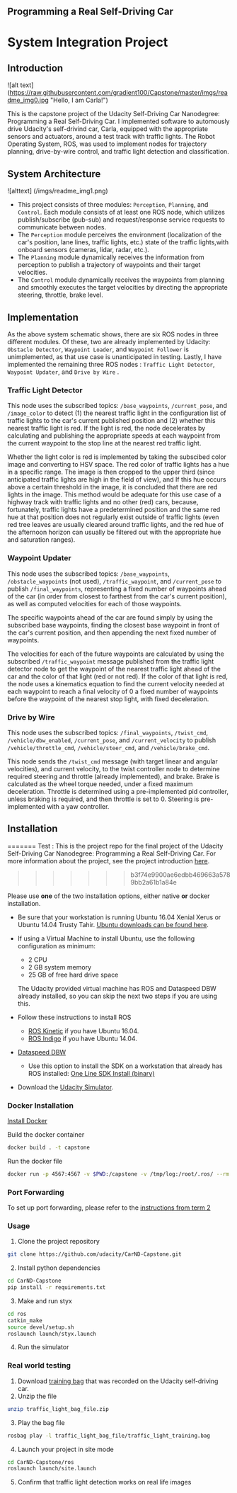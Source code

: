 ## Programming a Real Self-Driving Car

# System Integration Project

## Introduction

![alt text] (https://raw.githubusercontent.com/gradient100/Capstone/master/imgs/readme_img0.jpg "Hello, I am Carla!")

This is the capstone project of the Udacity Self-Driving Car Nanodegree: Programming a Real Self-Driving Car.  I implemented software to automously drive Udacity's self-drivind car, Carla, equipped with the appropriate sensors and actuators, around a test track with traffic lights.  The Robot Operating System, ROS, was used to implement nodes for trajectory planning, drive-by-wire control, and traffic light detection and classification.

## System Architecture
![alttext] (/imgs/readme_img1.png)

* This project consists of three modules: `Perception`,  `Planning`,  and `Control`.  Each module consists of at least one ROS node, which utilizes publish/subscribe (pub-sub) and request/response service requests to communicate between nodes.  
* The `Perception` module perceives the environment (localization of the car's position, lane lines, traffic lights, etc.) state of the traffic lights,with onboard sensors (cameras, lidar, radar, etc.).
* The `Planning` module dynamically receives the information from perception to publish a trajectory of waypoints and their target velocities.
* The `Control` module dynamically receives the waypoints from planning and smoothly executes the target velocities by directing the appropriate steering, throttle, brake level.

## Implementation

As the above system schematic shows, there are six ROS nodes in three different modules.  Of these, two are already implemented by Udacity: `Obstacle Detector`, `Waypoint Loader`, and  `Waypoint Follower` is unimplemented, as that use case is unanticipated in testing.  Lastly, I have implemented the remaining three ROS nodes : `Traffic Light Detector`, `Waypoint Updater`, and `Drive by Wire` .

### Traffic Light Detector

This node uses the subscribed topics: `/base_waypoints`, `/current_pose`, and `/image_color` to detect  (1) the nearest traffic light in the configuration list of traffic lights to the car's current published position and (2) whether this nearest traffic light is red.  If the light is red, the node decelerates by calculating and publishing the appropriate speeds at each waypoint from the current waypoint to the stop line at the nearest red traffic light.

Whether the light color is red is implemented by taking the subscibed color image and converting to HSV space.  The red color of traffic lights has a hue in a specific range.  The image is then cropped to the upper third (since anticipated traffic lights are high in the field of view), and If this hue occurs above a certain threshold in the image, it is concluded that there are red lights in the image. This method would be adequate for this use case of a highway track with traffic lights and no other (red) cars, because, fortunately, traffic lights have a predetermined position and the same red hue at that position does not regularly exist outside of traffic lights (even red tree leaves are usually cleared around traffic lights, and the red hue of the afternoon horizon can usually be filtered out with the appropriate hue and saturation ranges).

### Waypoint Updater

This node uses the subscribed topics: `/base_waypoints`, `/obstacle_waypoints` (not used), `/traffic_waypoint`, and `/current_pose` to publish `/final_waypoints`, representing a fixed number of waypoints ahead of the car (in order from closest to farthest from the car's current position), as well as computed velocities for each of those waypoints.

The specific waypoints ahead of the car are found simply by using the subscribed base waypoints, finding the closest base waypoint in front of the car's current position, and then appending the next fixed number of waypoints.

The velocities for each of the future waypoints are calculated by using the subscribed `/traffic_waypoint` message published from the traffic light detector node to get the waypoint of the nearest traffic light ahead of the car and the color of that light (red or not red).  If the color of that light is red, the node uses a kinematics equation to find the current velocity needed at each waypoint to reach a final velocity of 0 a fixed number of waypoints before the waypoint of the nearest stop light, with fixed deceleration.

### Drive by Wire

This node uses the subscribed  topics: `/final_waypoints`, `/twist_cmd`, `/vehicle/dbw_enabled`, `/current_pose`, and `/current_velocity` to publish `/vehicle/throttle_cmd`, `/vehicle/steer_cmd`, and `/vehicle/brake_cmd`.

This node sends the `/twist_cmd` message (with target linear and angular velocities), and current velocity, to the twist controller node to determine required steering and throttle (already implemented), and brake.  Brake is calculated as the wheel torque needed, under a fixed maximum deceleration.  Throttle is determined using a pre-implemented pid controller, unless braking is required, and then throttle is set to 0.   Steering is pre-implemented with a yaw controller.

## Installation
=======
Test : This is the project repo for the final project of the Udacity Self-Driving Car Nanodegree: Programming a Real Self-Driving Car. For more information about the project, see the project introduction [here](https://classroom.udacity.com/nanodegrees/nd013/parts/6047fe34-d93c-4f50-8336-b70ef10cb4b2/modules/e1a23b06-329a-4684-a717-ad476f0d8dff/lessons/462c933d-9f24-42d3-8bdc-a08a5fc866e4/concepts/5ab4b122-83e6-436d-850f-9f4d26627fd9).
>>>>>>> b3f74e9900ae6edbb469663a5789bb2a61b1a84e

Please use **one** of the two installation options, either native **or** docker installation.


* Be sure that your workstation is running Ubuntu 16.04 Xenial Xerus or Ubuntu 14.04 Trusty Tahir. [Ubuntu downloads can be found here](https://www.ubuntu.com/download/desktop).
* If using a Virtual Machine to install Ubuntu, use the following configuration as minimum:
  * 2 CPU
  * 2 GB system memory
  * 25 GB of free hard drive space

  The Udacity provided virtual machine has ROS and Dataspeed DBW already installed, so you can skip the next two steps if you are using this.

* Follow these instructions to install ROS
  * [ROS Kinetic](http://wiki.ros.org/kinetic/Installation/Ubuntu) if you have Ubuntu 16.04.
  * [ROS Indigo](http://wiki.ros.org/indigo/Installation/Ubuntu) if you have Ubuntu 14.04.
* [Dataspeed DBW](https://bitbucket.org/DataspeedInc/dbw_mkz_ros)
  * Use this option to install the SDK on a workstation that already has ROS installed: [One Line SDK Install (binary)](https://bitbucket.org/DataspeedInc/dbw_mkz_ros/src/81e63fcc335d7b64139d7482017d6a97b405e250/ROS_SETUP.md?fileviewer=file-view-default)
* Download the [Udacity Simulator](https://github.com/udacity/CarND-Capstone/releases).

### Docker Installation
[Install Docker](https://docs.docker.com/engine/installation/)

Build the docker container
```bash
docker build . -t capstone
```

Run the docker file
```bash
docker run -p 4567:4567 -v $PWD:/capstone -v /tmp/log:/root/.ros/ --rm -it capstone
```

### Port Forwarding
To set up port forwarding, please refer to the [instructions from term 2](https://classroom.udacity.com/nanodegrees/nd013/parts/40f38239-66b6-46ec-ae68-03afd8a601c8/modules/0949fca6-b379-42af-a919-ee50aa304e6a/lessons/f758c44c-5e40-4e01-93b5-1a82aa4e044f/concepts/16cf4a78-4fc7-49e1-8621-3450ca938b77)

### Usage

1. Clone the project repository
```bash
git clone https://github.com/udacity/CarND-Capstone.git
```

2. Install python dependencies
```bash
cd CarND-Capstone
pip install -r requirements.txt
```
3. Make and run styx
```bash
cd ros
catkin_make
source devel/setup.sh
roslaunch launch/styx.launch
```
4. Run the simulator

### Real world testing
1. Download [training bag](https://s3-us-west-1.amazonaws.com/udacity-selfdrivingcar/traffic_light_bag_file.zip) that was recorded on the Udacity self-driving car.
2. Unzip the file
```bash
unzip traffic_light_bag_file.zip
```
3. Play the bag file
```bash
rosbag play -l traffic_light_bag_file/traffic_light_training.bag
```
4. Launch your project in site mode
```bash
cd CarND-Capstone/ros
roslaunch launch/site.launch
```
5. Confirm that traffic light detection works on real life images
